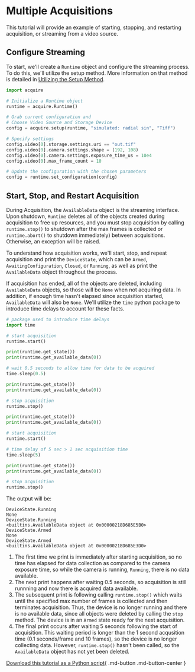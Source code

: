 # Multiple Acquisitions

This tutorial will provide an example of starting, stopping, and restarting acquisition, or streaming from a video source.

## Configure Streaming

To start, we'll create a `Runtime` object and configure the streaming process. To do this, we'll utilize the setup method. More information on that method is detailed in [Utilizing the Setup Method](setup.md).

```python
import acquire

# Initialize a Runtime object
runtime = acquire.Runtime()

# Grab current configuration and
# Choose Video Source and Storage Device
config = acquire.setup(runtime, "simulated: radial sin", "Tiff")

# Specify settings
config.video[0].storage.settings.uri == "out.tif"
config.video[0].camera.settings.shape = (192, 108)
config.video[0].camera.settings.exposure_time_us = 10e4
config.video[0].max_frame_count = 10

# Update the configuration with the chosen parameters
config = runtime.set_configuration(config)
```

## Start, Stop, and Restart Acquisition

During Acquisition, the `AvailableData` object is the streaming interface. Upon shutdown, `Runtime` deletes all of the objects created during acquisition to free up resources, and you must stop acquisition by calling `runtime.stop()` to shutdown after the max frames is collected or `runtime.abort()` to shutdown immediately) between acquisitions. Otherwise, an exception will be raised.

To understand how acquisition works, we'll start, stop, and repeat acquisition and print the `DeviceState`, which can be `Armed`, `AwaitingConfiguration`, `Closed`, or `Running`, as well as print the `AvailableData` object throughout the process.

If acquisition has ended, all of the objects are deleted, including `AvailableData` objects, so those will be `None` when not acquiring data. In addition, if enough time hasn't elapsed since acquisition started, `AvailableData` will also be `None`. We'll utilize the `time` python package to introduce time delays to account for these facts.

```python
# package used to introduce time delays
import time

# start acquisition
runtime.start()

print(runtime.get_state())
print(runtime.get_available_data(0))

# wait 0.5 seconds to allow time for data to be acquired
time.sleep(0.5)

print(runtime.get_state())
print(runtime.get_available_data(0))

# stop acquisition
runtime.stop()

print(runtime.get_state())
print(runtime.get_available_data(0))

# start acquisition
runtime.start()

# time delay of 5 sec > 1 sec acquisition time
time.sleep(5)

print(runtime.get_state())
print(runtime.get_available_data(0))

# stop acquisition
runtime.stop()
```

The output will be:

```
DeviceState.Running
None
DeviceState.Running
<builtins.AvailableData object at 0x00000218D685E5B0>
DeviceState.Armed
None
DeviceState.Armed
<builtins.AvailableData object at 0x00000218D685E3D0>
```
1. The first time we print is immediately after starting acquisition, so no time has elapsed for data collection as compared to the camera exposure time, so while the camera is running, `Running`, there is no data available.
2. The next print happens after waiting 0.5 seconds, so acquisition is still runnning and now there is acquired data available.
3. The subsequent print is following calling `runtime.stop()` which waits until the specified max number of frames is collected and then terminates acquisition. Thus, the device is no longer running and there is no available data, since all objects were deleted by calling the `stop` method. The device is in an `Armed` state ready for the next acquisition.
4. The final print occurs after waiting 5 seconds following the start of acquisition. This waiting period is longer than the 1 second acqusition time (0.1 seconds/frame and 10 frames), so the device is no longer collecting data. However, `runtime.stop()` hasn't been called, so the `AvailableData` object has not yet been deleted.

[Download this tutorial as a Python script](start_stop.py){ .md-button .md-button-center }

